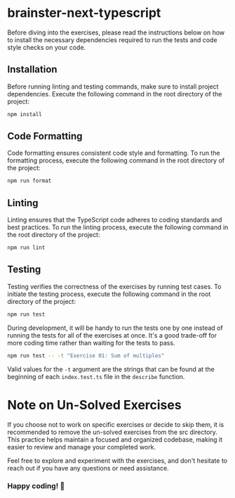 # brainster-next-typescript

Before diving into the exercises, please read the instructions below on how to install the necessary dependencies required to run the tests and code style checks on your code.

## Installation

Before running linting and testing commands, make sure to install project dependencies. Execute the following command in the root directory of the project:

```bash
npm install
```

## Code Formatting

Code formatting ensures consistent code style and formatting. To run the formatting process, execute the following command in the root directory of the project:

```bash
npm run format
```

## Linting

Linting ensures that the TypeScript code adheres to coding standards and best practices. To run the linting process, execute the following command in the root directory of the project:

```bash
npm run lint
```

## Testing

Testing verifies the correctness of the exercises by running test cases. To initiate the testing process, execute the following command in the root directory of the project:

```bash
npm run test
```

During development, it will be handy to run the tests one by one instead of running the tests for all of the exercises at once. It's a good trade-off for more coding time rather than waiting for the tests to pass.

```bash
npm run test -- -t "Exercise 01: Sum of multiples"
```

Valid values for the `-t` argument are the strings that can be found at the beginning of each `index.test.ts` file in the `describe` function.

# Note on Un-Solved Exercises

If you choose not to work on specific exercises or decide to skip them, it is recommended to remove the un-solved exercises from the src directory. This practice helps maintain a focused and organized codebase, making it easier to review and manage your completed work.

Feel free to explore and experiment with the exercises, and don't hesitate to reach out if you have any questions or need assistance.

### Happy coding! 🍻
